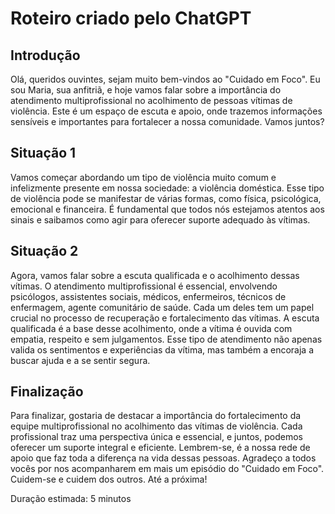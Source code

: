 
# Roteiro criado pelo ChatGPT

## Introdução

 Olá, queridos ouvintes, sejam muito bem-vindos ao "Cuidado em Foco". Eu sou Maria, sua anfitriã,
 e hoje vamos falar sobre a importância do atendimento multiprofissional no acolhimento de pessoas vítimas de
  violência. Este é um espaço de escuta e apoio, onde trazemos informações sensíveis e
  importantes para fortalecer a nossa comunidade. Vamos juntos?

## Situação 1

 Vamos começar abordando um tipo de violência muito comum e infelizmente presente em nossa sociedade:
 a violência doméstica. Esse tipo de violência pode se manifestar de várias formas,
 como física, psicológica, emocional e financeira. É fundamental que todos nós estejamos
 atentos aos sinais e saibamos como agir para oferecer suporte adequado às vítimas.

## Situação 2

Agora, vamos falar sobre a escuta qualificada e o acolhimento dessas vítimas.
O atendimento multiprofissional é essencial, envolvendo psicólogos, assistentes sociais,
médicos, enfermeiros, técnicos de enfermagem, agente comunitário de saúde. Cada um deles tem um papel crucial no
processo de recuperação e fortalecimento das vítimas. A escuta qualificada é a base desse acolhimento,
 onde a vítima é ouvida com empatia, respeito e sem julgamentos. Esse tipo de atendimento não apenas
 valida os sentimentos e experiências da vítima, mas também a encoraja a buscar ajuda e a se sentir segura.

## Finalização

 Para finalizar, gostaria de destacar a importância do fortalecimento da
equipe multiprofissional no acolhimento das vítimas de violência. Cada profissional traz
 uma perspectiva única e essencial, e juntos, podemos oferecer um suporte integral e eficiente.
  Lembrem-se, é a nossa rede de apoio que faz toda a diferença na vida dessas pessoas.
  Agradeço a todos vocês por nos acompanharem em mais um episódio do "Cuidado em Foco".
  Cuidem-se e cuidem dos outros. Até a próxima!

Duração estimada: 5 minutos
